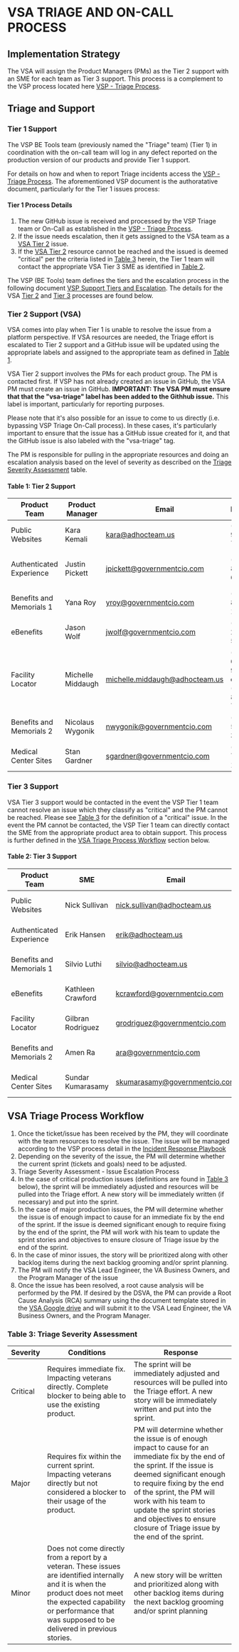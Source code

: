 # VSA TRIAGE AND ON-CALL PROCESS

## Implementation Strategy

The VSA will assign the Product Managers (PMs) as the Tier 2 support with an SME for each team as Tier 3 support. This process is a complement to the VSP process located here [VSP - Triage Process](https://github.com/department-of-veterans-affairs/va.gov-team/blob/7000a834537bdad1172bf57f968b040ae6b45cb7/platform/working-with-vsp/policies-work-norms/reporting-an-incident-to-the-platform.md).

## Triage and Support

### Tier 1 Support<a name="Tier1"></a>

The VSP BE Tools team (previously named the "Triage" team) (Tier 1) in coordination with the on-call team will log in any defect reported on the production version of our products and provide Tier 1 support.

For details on how and when to report Triage incidents access the [VSP - Triage Process](https://github.com/department-of-veterans-affairs/va.gov-team/blob/7000a834537bdad1172bf57f968b040ae6b45cb7/platform/working-with-vsp/policies-work-norms/reporting-an-incident-to-the-platform.md). The aforementioned VSP document is the authoratative document, particularly for the Tier 1 issues process: 

#### Tier 1 Process Details<a name="Tier1Details"></a>

1. The new GitHub issue is received and processed by the VSP Triage team or On-Call as established in the [VSP - Triage Process](https://github.com/department-of-veterans-affairs/va.gov-team/blob/7000a834537bdad1172bf57f968b040ae6b45cb7/platform/working-with-vsp/policies-work-norms/reporting-an-incident-to-the-platform.md). 
2. If the issue needs escalation, then it gets assigned to the VSA team as a [VSA Tier 2](#Tier2) issue.
3. If the [VSA Tier 2](#Table1) resource cannot be reached and the issued is deemed &quot;critical&quot; per the criteria listed in [Table 3](#Table3) herein, the Tier 1 team will contact the appropriate VSA Tier 3 SME as identified in [Table 2](#Table2).

The VSP (BE Tools) team defines the tiers and the escalation process in the following document [VSP Support Tiers and Escalation](https://github.com/department-of-veterans-affairs/va.gov-team/blob/master/teams/vsp/teams/triage/support-tiers.md). The details for the VSA [Tier 2](#Tier2) and [Tier 3](#Tier3) processes are found below.

### Tier 2 Support (VSA)<a name="Tier2"></a>

VSA comes into play when Tier 1 is unable to resolve the issue from a platform perspective.  If VSA resources are needed, the Triage effort is escalated to Tier 2 support and a GitHub issue will be updated using the appropriate labels and assigned to the appropriate team as defined in [Table 1](#Table1).

VSA Tier 2 support involves the PMs for each product group.  The PM is contacted first. If VSP has not already created an issue in GitHub, the VSA PM must create an issue in GitHub. **IMPORTANT: The VSA PM must ensure  that that the "vsa-triage" label has been added to the Githhub issue.** This label is important, particularly for reporting purposes. 

Please note that it's also possible for an issue to come to us directly (i.e. bypassing VSP Triage On-Call process). In these cases, it's particularly important to ensure that the issue has a GitHub issue created for it, and that the GitHub issue is also labeled with the "vsa-triage" tag.

The PM is responsible for pulling in the appropriate resources and doing an escalation analysis based on the level of severity as described on the [Triage Severity Assessment](#Table3) table.

#### Table 1: Tier 2 Support<a name="Table1"></a>

| Product Team | Product Manager | Email | Phone  | GitHub Labels |
| --- | --- | --- | --- | --- |
| Public Websites | Kara Kemali | kara@adhocteam.us| (410) 905-7239 | vsa-public-websites, vsa-Triage |
| Authenticated Experience | Justin Pickett | jpickett@governmentcio.com| (405) 808-6419 | vsa-authenticated-exp, vsa-Triage |
| Benefits and Memorials 1 | Yana Roy | yroy@governmentcio.com| (732) 822-1200 | vsa-benefits, vsa-Triage |
| eBenefits | Jason Wolf | jwolf@governmentcio.com| (540) 250-5217 | vsa-ebenefits, vsa-Triage |
| Facility Locator | Michelle Middaugh | michelle.middaugh@adhocteam.us| (208) 659-9368 or (509) 838-7491 | vsa-facilities, vsa-Triage |
| Benefits and Memorials 2 | Nicolaus Wygonik | nwygonik@governmentcio.com| (708) 560-3506 | vsa-benefits-2, vsa-Triage |
| Medical Center Sites | Stan Gardner | sgardner@governmentcio.com| (775) 772-1409 | vsa-medical-sites, vsa-Triage |

### Tier 3 Support<a name="Tier3"></a>

VSA Tier 3 support would be contacted in the event the VSP Tier 1 team cannot resolve an issue which  they classify as &quot;critical&quot; and the PM cannot be reached.  Please see [Table 3](#Table3) for the definition of a &quot;critical&quot; issue.  In the event the PM cannot be contacted, the VSP Tier 1 team can directly contact the SME from the appropriate product area to obtain support.  This process is further defined in the [VSA Triage Process Workflow](#VSATriage) section below.

#### Table 2: Tier 3 Support<a name="Table2"></a>

| Product Team | SME | Email | Phone |
| --- | --- | --- | --- |
| Public Websites | Nick Sullivan | nick.sullivan@adhocteam.us| (859) 496-5292  |
| Authenticated Experience | Erik Hansen | erik@adhocteam.us| (415) 845-2279  |
| Benefits and Memorials 1 | Silvio Luthi | silvio@adhocteam.us | (503) 516-0588  |
| eBenefits | Kathleen Crawford | kcrawford@governmentcio.com | (267) 738-7227 |
| Facility Locator | Gilbran Rodriguez | grodriguez@governmentcio.com | (248) 709-9976  |
| Benefits and Memorials 2 | Amen Ra | ara@governmentcio.com | (202) 607-8069  |
| Medical Center Sites | Sundar Kumarasamy | skumarasamy@governmentcio.com | (202) 525-8970  |

## VSA Triage Process Workflow<a name="VSATriage"></a>

1. Once the ticket/issue has been received by the PM, they will coordinate with the team resources to resolve the issue. The issue will be managed according to the VSP process detail in the [Incident Response Playbook](https://github.com/department-of-veterans-affairs/devops/blob/master/docs/Incident%20Response%20Playbook.md)
2. Depending on the severity of the issue, the PM will determine whether the current sprint (tickets and goals) need to be adjusted.
3. Triage Severity Assessment - Issue Escalation Process
  1. In the case of critical production issues (definitions are found in [Table 3](#Table3) below), the sprint will be immediately adjusted and resources will be pulled into the Triage effort.  A new story will be immediately written (if necessary) and put into the sprint.
  2. In the case of major production issues, the PM will determine whether the issue is of enough impact to cause for an immediate fix by the end of the sprint.  If the issue is deemed significant enough to require fixing by the end of the sprint, the PM will work with his team to update the sprint stories and objectives to ensure closure of Triage issue by the end of the sprint.
  3. In the case of minor issues, the story will be prioritized along with other backlog items during the next backlog grooming and/or sprint planning.
4. The PM will notify the VSA Lead Engineer, the VA Business Owners, and the Program Manager of the issue
5. Once the issue has been resolved, a root cause analysis will be performed by the PM.  If desired by the DSVA, the PM can provide a Root Cause Analysis (RCA) summary using the document template stored in the [VSA Google drive](https://docs.google.com/document/d/16HGKtXGhDx1n0tlk55gmtiFxvGbGhy6n/edit) and will submit it to the VSA Lead Engineer, the VA Business Owners, and the Program Manager.

### Table 3: <a name="Table3"></a>Triage Severity Assessment

| Severity | Conditions | Response |
| --- | --- | --- |
| Critical | Requires immediate fix.  Impacting veterans directly.  Complete blocker to being able to use the existing product. | The sprint will be immediately adjusted and resources will be pulled into the Triage effort.  A new story will be immediately written and put into the sprint.  |
| Major | Requires fix within the current sprint.  Impacting veterans directly but not considered a blocker to their usage of the product. | PM will determine whether the issue is of enough impact to cause for an immediate fix by the end of the sprint.  If the issue is deemed significant enough to require fixing by the end of the sprint, the PM will work with his team to update the sprint stories and objectives to ensure closure of Triage issue by the end of the sprint. |
| Minor | Does not come directly from a report by a veteran.  These issues are identified internally and it is when the product does not meet the expected capability or performance that was supposed to be delivered in previous stories. | A new story will be written and prioritized along with other backlog items during the next backlog grooming and/or sprint planning |
